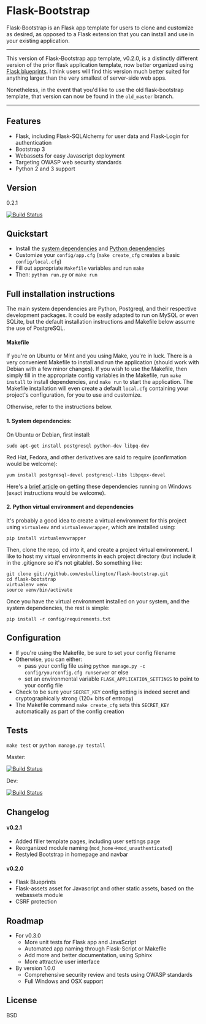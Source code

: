 Flask-Bootstrap
=========
Flask-Bootstrap is an Flask app template for users to clone and customize as desired, as opposed to a Flask extension that you can install and use in your existing application.

----
This version of Flask-Bootstrap app template, v0.2.0, is a distinctly different version of the prior flask application template, now better organized using [Flask blueprints](https://flask.palletsprojects.com/en/2.2.x/blueprints/).  I think users will find this version much better suited for anything larger than the very smallest of server-side web apps.

Nonetheless, in the event that you'd like to use the old flask-bootstrap template, that version can now be found in the `old_master` branch.

----

Features
----
  - Flask, including Flask-SQLAlchemy for user data and Flask-Login for authentication
  - Bootstrap 3
  - Webassets for easy Javascript deployment
  - Targeting OWASP web security standards
  - Python 2 and 3 support

Version
----
0.2.1

[![Build Status](https://travis-ci.org/esbullington/flask-bootstrap.svg?branch=master)](https://travis-ci.org/esbullington/flask-bootstrap)

Quickstart
----
* Install the [system dependencies](#1-system-dependencies) and [Python dependencies](#2-python-virtual-environment-and-dependencies)
* Customize your `config/app.cfg` (`make create_cfg` creates a basic `config/local.cfg`)
* Fill out appropriate `Makefile` variables and run `make`
* Then: `python run.py` or `make run`

Full installation instructions
----
The main system dependencies are Python, Postgreql, and their respective development packages.  It could be easily adapted to run on MySQL or even SQLite, but the default installation instructions and Makefile below assume the use of PostgreSQL.

#### Makefile
If you're on Ubuntu or Mint and you using Make, you're in luck. There is a very convenient Makefile to install and run the application (should work with Debian with a few minor changes).  If you wish to use the Makefile, then simply fill in the appropriate config variables in the Makefile, run `make install` to install dependencies, and `make run` to start the application.  The Makefile installation will even create a default `local.cfg` containing your project's configuration, for you to use and customize.

Otherwise, refer to the instructions below.

#### 1. System dependencies: 
On Ubuntu or Debian, first install:

    sudo apt-get install postgresql python-dev libpq-dev

Red Hat, Fedora, and  other derivatives are said to require (confirmation would be welcome):

    yum install postgresql-devel postgresql-libs libpqxx-devel

Here's a [brief article](https://www.psycopg.org/articles/2011/06/05/psycopg-windows-mingw/) on getting these dependencies running on Windows (exact instructions would be welcome).

#### 2. Python virtual environment and dependencies
It's probably a good idea to create a virtual environment for this project using `virtualenv` and `virtualenvwrapper`, which are installed using:

    pip install virtualenvwrapper

Then, clone the repo, cd into it, and create a project virtual environment.  I like to host my virtual environments in each project directory (but include it in the .gitignore so it's not gitable). So something like:

    git clone git://github.com/esbullington/flask-bootstrap.git
    cd flask-bootstrap
    virtualenv venv
    source venv/bin/activate

Once you have the virtual environment installed on your system, and the system dependencies, the rest is simple:

    pip install -r config/requirements.txt

Configuration
----
* If you're using the Makefile, be sure to set your config filename
* Otherwise, you can either:
  - pass your config file using `python manage.py -c config/yourconfig.cfg runserver` or else
  - set an environmental variable `FLASK_APPLICATION_SETTINGS` to point to your config file
* Check to be sure your `SECRET_KEY` config setting is indeed secret and cryptographically strong (120+ bits of entropy)
* The Makefile command `make create_cfg` sets this `SECRET_KEY` automatically as part of the config creation

Tests
----
`make test` or `python manage.py testall`

Master:

[![Build Status](https://travis-ci.org/esbullington/flask-bootstrap.svg?branch=master)](https://travis-ci.org/esbullington/flask-bootstrap)

Dev:

[![Build Status](https://travis-ci.org/esbullington/flask-bootstrap.svg?branch=development)](https://travis-ci.org/esbullington/flask-bootstrap)

Changelog
----
#### v0.2.1
* Added filler template pages, including user settings page
* Reorganized module naming (`mod_home`->`mod_unauthenticated`)
* Restyled Bootstrap in homepage and navbar

#### v0.2.0
* Flask Blueprints
* Flask-assets asset for Javascript and other static assets, based on the webassets module
* CSRF protection

Roadmap
----
* For v0.3.0
    - More unit tests for Flask app and JavaScript
    - Automated app naming through Flask-Script or Makefile
    - Add more and better documentation, using Sphinx
    - More attractive user interface
* By version 1.0.0
    - Comprehensive security review and tests using OWASP standards
    - Full Windows and OSX support

License
----

BSD
